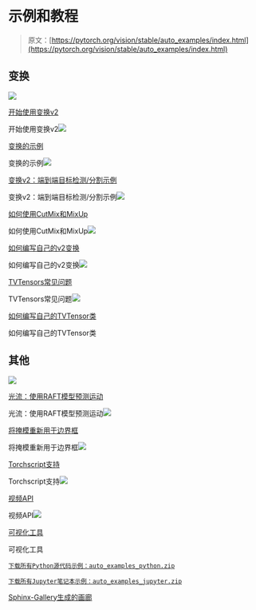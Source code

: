# 示例和教程

> 原文：[https://pytorch.org/vision/stable/auto_examples/index.html](https://pytorch.org/vision/stable/auto_examples/index.html)

## 变换[](#transforms "跳转到此标题")

![](../Images/ae533e69e8f27cd058b9a1aecea600fc.png)

[开始使用变换v2](transforms/plot_transforms_getting_started.html#sphx-glr-auto-examples-transforms-plot-transforms-getting-started-py)

开始使用变换v2![](../Images/0dd38779bf0dc0cce8475d6ed37e8c3a.png)

[变换的示例](transforms/plot_transforms_illustrations.html#sphx-glr-auto-examples-transforms-plot-transforms-illustrations-py)

变换的示例![](../Images/e5daa82e85051ac0e31dc0c545fd5cfc.png)

[变换v2：端到端目标检测/分割示例](transforms/plot_transforms_e2e.html#sphx-glr-auto-examples-transforms-plot-transforms-e2e-py)

变换v2：端到端目标检测/分割示例![](../Images/28774614295b13bdd690b35a48a8ee63.png)

[如何使用CutMix和MixUp](transforms/plot_cutmix_mixup.html#sphx-glr-auto-examples-transforms-plot-cutmix-mixup-py)

如何使用CutMix和MixUp![](../Images/6ea7323dd91268050bc3b112bfbe2137.png)

[如何编写自己的v2变换](transforms/plot_custom_transforms.html#sphx-glr-auto-examples-transforms-plot-custom-transforms-py)

如何编写自己的v2变换![](../Images/9936dd3731e6a31830b04978e4a36372.png)

[TVTensors常见问题](transforms/plot_tv_tensors.html#sphx-glr-auto-examples-transforms-plot-tv-tensors-py)

TVTensors常见问题![](../Images/b09b279e2189e74008bf1dd4792bb78d.png)

[如何编写自己的TVTensor类](transforms/plot_custom_tv_tensors.html#sphx-glr-auto-examples-transforms-plot-custom-tv-tensors-py)

如何编写自己的TVTensor类

## 其他[](#others "跳转到此标题")

![](../Images/1b48db70ec2a2bb8db51c1b168cd480e.png)

[光流：使用RAFT模型预测运动](others/plot_optical_flow.html#sphx-glr-auto-examples-others-plot-optical-flow-py)

光流：使用RAFT模型预测运动![](../Images/ec115e54f428029e9c1723af4b728dd6.png)

[将掩模重新用于边界框](others/plot_repurposing_annotations.html#sphx-glr-auto-examples-others-plot-repurposing-annotations-py)

将掩模重新用于边界框![](../Images/0d750c2d96bfcb18567ee1fa6e199cb1.png)

[Torchscript支持](others/plot_scripted_tensor_transforms.html#sphx-glr-auto-examples-others-plot-scripted-tensor-transforms-py)

Torchscript支持![](../Images/bd0d411b154c618ccf9261eaa1d9c426.png)

[视频API](others/plot_video_api.html#sphx-glr-auto-examples-others-plot-video-api-py)

视频API![](../Images/ce0e5a69fa7dc1e5ba1cf00c70fda84a.png)

[可视化工具](others/plot_visualization_utils.html#sphx-glr-auto-examples-others-plot-visualization-utils-py)

可视化工具

[`下载所有Python源代码示例：auto_examples_python.zip`](../_downloads/07fcc19ba03226cd3d83d4e40ec44385/auto_examples_python.zip)

[`下载所有Jupyter笔记本示例：auto_examples_jupyter.zip`](../_downloads/6f1e7a639e0699d6164445b55e6c116d/auto_examples_jupyter.zip)

[Sphinx-Gallery生成的画廊](https://sphinx-gallery.github.io)
